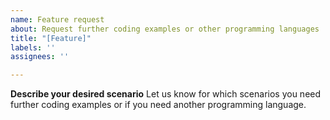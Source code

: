 ```yaml
---
name: Feature request
about: Request further coding examples or other programming languages
title: "[Feature]"
labels: ''
assignees: ''

---
```


**Describe your desired scenario**
Let us know for which scenarios you need further coding examples or if you need another programming language.
